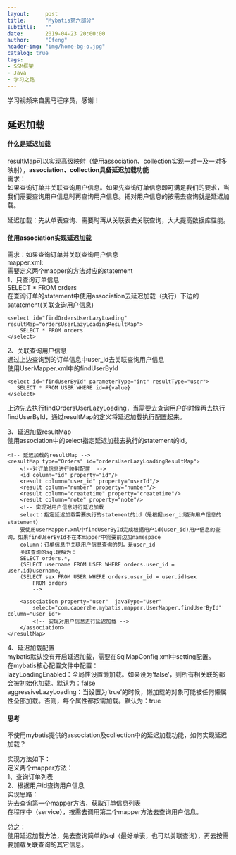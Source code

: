 ```yaml
---
layout:     post
title:      "Mybatis第六部分"
subtitle:   ""
date:       2019-04-23 20:00:00
author:     "Cfeng"
header-img: "img/home-bg-o.jpg"
catalog: true
tags:
- SSM框架
- Java
- 学习之路
---
```

学习视频来自黑马程序员，感谢！ 

## 延迟加载  
#### 什么是延迟加载  
resultMap可以实现高级映射（使用association、collection实现一对一及一对多映射），**association、collection具备延迟加载功能**     
需求：   
如果查询订单并关联查询用户信息。如果先查询订单信息即可满足我们的要求，当我们需要查询用户信息时再查询用户信息。把对用户信息的按需去查询就是延迟加载。  
     
延迟加载：先从单表查询、需要时再从关联表去关联查询，大大提高数据库性能。  

#### 使用association实现延迟加载  
需求：如果查询订单并关联查询用户信息   
mapper.xml:   
需要定义两个mapper的方法对应的statement  
1、只查询订单信息  
SELECT * FROM orders  
在查询订单的statement中使用association去延迟加载（执行）下边的satatement(关联查询用户信息)  
```
<select id="findOrdersUserLazyLoading" resultMap="ordersUserLazyLoadingResultMap">
    SELECT * FROM orders  
</select>
```

2、关联查询用户信息  
	通过上边查询到的订单信息中user_id去关联查询用户信息  
	使用UserMapper.xml中的findUserById  
 ```
 <select id="findUserById" parameterType="int" resultType="user">
    SELECT * FROM USER WHERE id=#{value}
 </select>
 ```

上边先去执行findOrdersUserLazyLoading，当需要去查询用户的时候再去执行findUserById，通过resultMap的定义将延迟加载执行配置起来。  

3、延迟加载resultMap    
使用association中的select指定延迟加载去执行的statement的id。     
```  
<!-- 延迟加载的resultMap -->
<resultMap type="Orders" id="ordersUserLazyLoadingResultMap">
    <!--对订单信息进行映射配置  -->
    <id column="id" property="id"/>
    <result column="user_id" property="userId"/>
    <result column="number" property="number"/>
    <result column="createtime" property="createtime"/>
    <result column="note" property="note"/>
    <!-- 实现对用户信息进行延迟加载
    select：指定延迟加载需要执行的statement的id（是根据user_id查询用户信息的statement）
    要使用userMapper.xml中findUserById完成根据用户id(user_id)用户信息的查询，如果findUserById不在本mapper中需要前边加namespace
    column：订单信息中关联用户信息查询的列，是user_id
    关联查询的sql理解为：
    SELECT orders.*,
    (SELECT username FROM USER WHERE orders.user_id = user.id)username,
    (SELECT sex FROM USER WHERE orders.user_id = user.id)sex
        FROM orders
        -->

    <association property="user"  javaType="User"
        select="com.caoerzhe.mybatis.mapper.UserMapper.findUserById" column="user_id">
        <!-- 实现对用户信息进行延迟加载 -->
    </association>
</resultMap>
```  
4、延迟加载配置  
mybatis默认没有开启延迟加载，需要在SqlMapConfig.xml中setting配置。    
在mybatis核心配置文件中配置：  
lazyLoadingEnabled：全局性设置懒加载。如果设为‘false’，则所有相关联的都会被初始化加载。默认为：false   
aggressiveLazyLoading：当设置为‘true’的时候，懒加载的对象可能被任何懒属性全部加载。否则，每个属性都按需加载。默认为：true   

#### 思考  
不使用mybatis提供的association及collection中的延迟加载功能，如何实现延迟加载？   

实现方法如下：  
定义两个mapper方法：  
1、查询订单列表  
2、根据用户id查询用户信息  
实现思路：  
先去查询第一个mapper方法，获取订单信息列表  
在程序中（service），按需去调用第二个mapper方法去查询用户信息。  

总之：  
使用延迟加载方法，先去查询简单的sql（最好单表，也可以关联查询），再去按需要加载关联查询的其它信息。  



